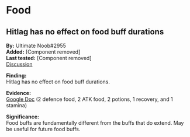 # Food

## Hitlag has no effect on food buff durations

**By:** Ultimate Noob\#2955  
**Added:** [Component removed]  
**Last tested:** [Component removed]  
[Discussion](https://tickets.deeznuts.moe/ticket-archive/attachments_920877683158679603_922717970306854922_transcript-does-hitlag-extend-food-buff-duration.html)

**Finding:**  
Hitlag has no effect on food buff durations.

**Evidence:**  
[Google Doc](https://docs.google.com/spreadsheets/d/1G-N9AFx5Ctl8MXqfmlecY1sI4ZxUBQJSLftApVEZlUY/edit?usp=sharing)
(2 defence food, 2 ATK food, 2 potions, 1 recovery, and 1 stamina)

**Significance:**  
Food buffs are fundamentally different from the buffs that do extend. May be useful for future food buffs.